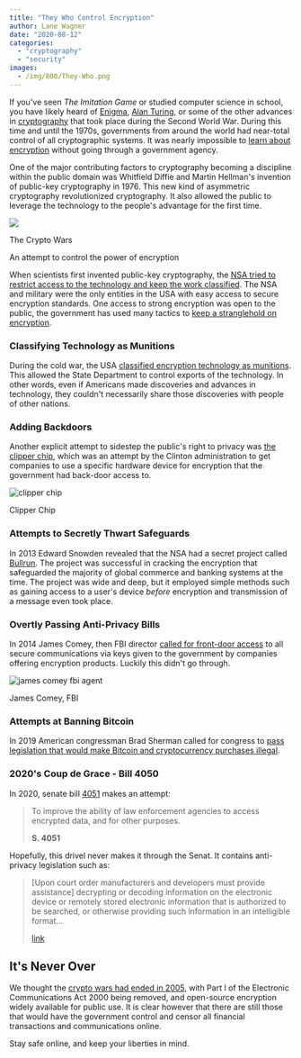 ```yaml
---
title: "They Who Control Encryption"
author: Lane Wagner
date: "2020-08-12"
categories: 
  - "cryptography"
  - "security"
images:
  - /img/800/They-Who.png
---
```


If you've seen _The Imitation Game_ or studied computer science in school, you have likely heard of [Enigma](https://en.wikipedia.org/wiki/Enigma_machine), [Alan Turing](https://en.wikipedia.org/wiki/Alan_Turing), or some of the other advances in [cryptography](/cryptography/what-is-cryptography/) that took place during the Second World War. During this time and until the 1970s, governments from around the world had near-total control of all cryptographic systems. It was nearly impossible to [learn about encryption](https://boot.dev/practical-cryptography-course/) without going through a government agency.

One of the major contributing factors to cryptography becoming a discipline within the public domain was Whitfield Diffie and Martin Hellman's invention of public-key cryptography in 1976. This new kind of asymmetric cryptography revolutionized cryptography. It also allowed the public to leverage the technology to the people's advantage for the first time.

![](/img/800/0052f9ea49249a3d54b3a056888f6d44-1024x512.jpg)

The Crypto Wars

An attempt to control the power of encryption

When scientists first invented public-key cryptography, the [NSA tried to restrict access to the technology and keep the work classified](https://www.bbc.com/news/technology-35659152). The NSA and military were the only entities in the USA with easy access to secure encryption standards. One access to strong encryption was open to the public, the government has used many tactics to [keep a stranglehold on encryption](https://wiki.openrightsgroup.org/wiki/Crypto_Wars).

### Classifying Technology as Munitions

During the cold war, the USA [classified encryption technology as munitions](https://en.wikipedia.org/wiki/Crypto_Wars#Cold_War_era). This allowed the State Department to control exports of the technology. In other words, even if Americans made discoveries and advances in technology, they couldn't necessarily share those discoveries with people of other nations.

### Adding Backdoors

Another explicit attempt to sidestep the public's right to privacy was [the clipper chip](https://en.wikipedia.org/wiki/Clipper_chip), which was an attempt by the Clinton administration to get companies to use a specific hardware device for encryption that the government had back-door access to.

![clipper chip ](/img/800/800px-MYK-78_Clipper_chip_markings.jpg)

Clipper Chip

### Attempts to Secretly Thwart Safeguards

In 2013 Edward Snowden revealed that the NSA had a secret project called [Bullrun](https://www.nytimes.com/2013/09/06/us/nsa-foils-much-internet-encryption.html?pagewanted=2&_r=2). The project was successful in cracking the encryption that safeguarded the majority of global commerce and banking systems at the time. The project was wide and deep, but it employed simple methods such as gaining access to a user's device _before_ encryption and transmission of a message even took place.

### Overtly Passing Anti-Privacy Bills

In 2014 James Comey, then FBI director [called for front-door access](https://www.schneier.com/blog/archives/2014/10/more_crypto_war.html) to all secure communications via keys given to the government by companies offering encryption products. Luckily this didn't go through.

![james comey fbi agent](/img/800/file-20180420-163962-1mrc3zg.jpg)

James Comey, FBI

### Attempts at Banning Bitcoin

In 2019 American congressman Brad Sherman called for congress to [pass legislation that would make Bitcoin and cryptocurrency purchases illegal](https://www.youtube.com/watch?v=IkC-uXMoy4c).

### 2020's Coup de Grace - Bill 4050

In 2020, senate bill [4051](https://www.congress.gov/bill/116th-congress/senate-bill/4051/text) makes an attempt:

> To improve the ability of law enforcement agencies to access encrypted data, and for other purposes.
> 
> **S. 4051**

Hopefully, this drivel never makes it through the Senat. It contains anti-privacy legislation such as:

> \[Upon court order manufacturers and developers must provide assistance\] decrypting or decoding information on the electronic device or remotely stored electronic information that is authorized to be searched, or otherwise providing such information in an intelligible format...
> 
> [link](https://www.congress.gov/bill/116th-congress/senate-bill/4051/text#id2181D12061F244F48C92BE40EF66B66A)

## It's Never Over

We thought the [crypto wars had ended in 2005](https://www.fipr.org/press/050525crypto.html), with Part I of the Electronic Communications Act 2000 being removed, and open-source encryption widely available for public use. It is clear however that there are still those that would have the government control and censor all financial transactions and communications online.

Stay safe online, and keep your liberties in mind.
